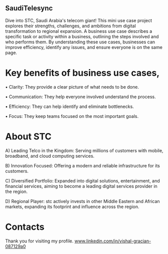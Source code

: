 ## SaudiTelesync
Dive into STC, Saudi Arabia's telecom giant! This mini use case project explores their strengths, challenges, and ambitions from digital transformation to regional expansion. 
A business use case describes a specific task or activity within a business, outlining the steps involved and who performs them. 
By understanding these use cases, businesses can improve efficiency, identify any issues, and ensure everyone is on the same page.

# Key benefits of business use cases,
•	Clarity: They provide a clear picture of what needs to be done.

•	Communication: They help everyone involved understand the process.

•	Efficiency: They can help identify and eliminate bottlenecks.

•	Focus: They keep teams focused on the most important goals.

# About STC
A) Leading Telco in the Kingdom: Serving millions of customers with mobile, broadband, and cloud computing services.

B) Innovation Focused: Offering a modern and reliable infrastructure for its customers.

C) Diversified Portfolio: Expanded into digital solutions, entertainment, and financial services, aiming to become a leading digital services provider in the region.

D) Regional Player: stc actively invests in other Middle Eastern and African markets, expanding its footprint and influence across the region.

# Contacts
Thank you for visiting my profile. www.linkedin.com/in/vishal-gracian-087129a0
